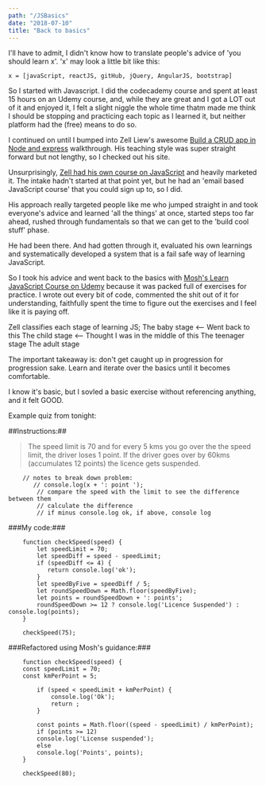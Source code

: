 ```yaml
---
path: "/JSBasics"
date: "2018-07-10"
title: "Back to basics"
---
```


I'll have to admit, I didn't know how to translate people's advice of 'you should learn x'.  'x' may look a little bit like this:

`x = [javaScript, reactJS, gitHub, jQuery, AngularJS, bootstrap]`

So I started with Javascript.  I did the codecademy course and spent at least 15 hours on an Udemy course, and, while they are great and I got a LOT out of it and enjoyed it, I felt a slight niggle the whole time thatm made me think I should be stopping and practicing each topic as I learned it, but neither platform had the (free) means to do so.

I continued on until I bumped into Zell Liew's awesome [Build a CRUD app in Node and express](https://zellwk.com/blog/crud-express-mongodb/) walkthrough.  His teaching style was super straight forward but not lengthy, so I checked out his site.

Unsurprisingly, [Zell had his own course on JavaScript](https://learnjavascript.today/) and heavily marketed it.  The intake hadn't started at that point yet, but he had an 'email based JavaScript course' that you could sign up to, so I did.

His approach really targeted people like me who jumped straight in and took everyone's advice and learned 'all the things' at once, started steps too far ahead, rushed through fundamentals so that we can get to the 'build cool stuff' phase.

He had been there.  And had gotten through it, evaluated his own learnings and systematically developed a system that is a fail safe way of learning JavaScript.

So I took his advice and went back to the basics with [Mosh's Learn JavaScript Course on Udemy](https://www.udemy.com/javascript-basics-for-beginners/learn) because it was packed full of exercises for practice.  I wrote out every bit of code, commented the shit out of it for understanding, faithfully spent the time to figure out the exercises and I feel like it is paying off.

Zell classifies each stage of learning JS;
    The baby stage <-- Went back to this
    The child stage <-- Thought I was in the middle of this
    The teenager stage
    The adult stage
    
The important takeaway is: don't get caught up in progression for progression sake. Learn and iterate over the basics until it becomes comfortable.

I know it's basic, but I sovled a basic exercise without referencing anything, and it felt GOOD.

Example quiz from tonight:

##Instructions:##

>The speed limit is 70 and for every 5 kms you go over the the speed limit, the driver loses 1 point.
If the driver goes over by 60kms (accumulates 12 points) the licence gets suspended.

        // notes to break down problem:
           // console.log(x + ': point ');
            // compare the speed with the limit to see the difference between them
            // calculate the difference
            // if minus console.log ok, if above, console log 
###My code:###

        function checkSpeed(speed) {
            let speedLimit = 70;
            let speedDiff = speed - speedLimit; 
            if (speedDiff <= 4) {
               return console.log('ok');
            }
            let speedByFive = speedDiff / 5;
            let roundSpeedDown = Math.floor(speedByFive);
            let points = roundSpeedDown + ': points';
            roundSpeedDown >= 12 ? console.log('Licence Suspended') : console.log(points);
        }

        checkSpeed(75);


###Refactored using Mosh's guidance:###

        function checkSpeed(speed) {
        const speedLimit = 70;
        const kmPerPoint = 5;

            if (speed < speedLimit + kmPerPoint) {
                console.log('Ok');
                return ;
            }

            const points = Math.floor((speed - speedLimit) / kmPerPoint);
            if (points >= 12)
            console.log('License suspended');
            else
            console.log('Points', points);
        }

        checkSpeed(80);



